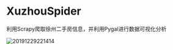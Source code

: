 # XuzhouSpider

利用Scrapy爬取徐州二手房信息，并利用Pygal进行数据可视化分析

![20191229221414](C:\Users\Slimshady\Documents\Scrshot\20191229221414.png)

